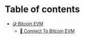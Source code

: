 # Table of contents

* [🪙 Bitcoin EVM](README.md)
  * [🔌 Connect To Bitcoin EVM](connect/connect-to-bitcoin-evm.md)
